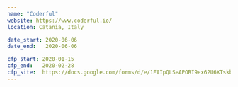 ```yaml
---
name: "Coderful"
website: https://www.coderful.io/
location: Catania, Italy

date_start: 2020-06-06
date_end:   2020-06-06

cfp_start: 2020-01-15
cfp_end:   2020-02-28
cfp_site:  https://docs.google.com/forms/d/e/1FAIpQLSeAPORI9ex62U6XTskbsWZt_gJ4E6BIUrdbKMMfhebN2Ey4xQ/viewform
---
```

